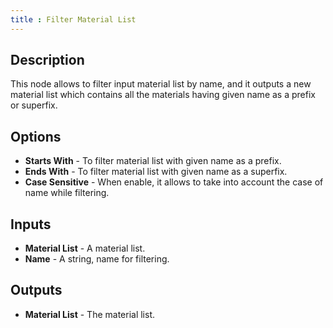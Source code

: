 ```yaml
---
title : Filter Material List
---
```


## Description

This node allows to filter input material list by name, and it outputs a new
material list which contains all the materials having given name as a prefix or superfix.

## Options

- **Starts With** - To filter material list with given name as a prefix.
- **Ends With** - To filter material list with given name as a superfix.
- **Case Sensitive** - When enable, it allows to take into account the case
    of name while filtering.

## Inputs

- **Material List** - A material list.
- **Name** - A string, name for filtering.

## Outputs

- **Material List** - The material list.
